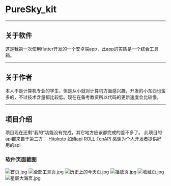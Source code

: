 # PureSky_kit

***

## 关于软件

这是我第一次使用flutter开发的一个安卓端app，此app的实质是一个综合工具箱。
***

## 关于作者

本人不是计算机专业的学生，但是从小就对计算机方面感兴趣，开发的小东西也蛮多的，不过技术含量都比较低。现在在备考教资所以代码的更新速度会比较慢。
***

## 项目介绍

项目现在还剩“我的”功能没有完成，其它地方应该都完成的差不多了。
此项目的api都来自于第三方：
[Hitokoto](https://hitokoto.cn)
[如诗api](https://api.likepoems.com/)
[ROLL](https://www.mxnzp.com/)
[TenAPI](https://tenapi.cn/)
感谢为个人开发者提供好用的api

### 软件页面截图
![首页.jpg](readme_images%2F%CA%D7%D2%B3.jpg)
![全部工具页.jpg](readme_images%2F%C8%AB%B2%BF%B9%A4%BE%DF%D2%B3.jpg)
![历史上的今天页.jpg](readme_images%2F%C0%FA%CA%B7%C9%CF%B5%C4%BD%F1%CC%EC%D2%B3.jpg)
![播放页.jpg](readme_images%2F%B2%A5%B7%C5%D2%B3.jpg)
![收藏页.jpg](readme_images%2F%CA%D5%B2%D8%D2%B3.jpg)
![星辰大海页.jpg](readme_images%2F%D0%C7%B3%BD%B4%F3%BA%A3%D2%B3.jpg)
